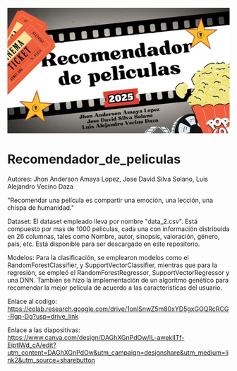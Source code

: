 ![image_alt](https://github.com/Titoamaya2912/Recomendador_de_peliculas/blob/90b57d08531d5fa28eceb986060ab0b16978dde3/Banner%20Recomendador%20de%20Peliculas.jpg)

# Recomendador_de_peliculas

Autores: Jhon Anderson Amaya Lopez, Jose David Silva Solano, Luis Alejandro Vecino Daza

"Recomendar una película es compartir una emoción, una lección, una chispa de humanidad."

Dataset: El dataset empleado lleva por nombre "data_2.csv". Está compuesto por mas de 1000 peliculas, cada una con información distribuida en 26 columnas, tales como Nombre, autor, sinopsis, valoración, género, pais, etc. Está disponible para ser descargado en este repositorio.

Modelos: Para la clasificación, se emplearon modelos como el RandomForestClassifier, y SupportVectorClassifier, mientras que para la regresión, se empleó el RandomForestRegressor, SupportVectorRegressor y una DNN. También se hizo la implementación de un algoritmo genético para recomendar la mejor pelicula de acuerdo a las caracteristicas del usuario.

Enlace al codigo: https://colab.research.google.com/drive/1onlSnwZ5m80xYD5gxGOQRcRCG-Rgp-Dg?usp=drive_link
 
Enlace a las diapositivas: https://www.canva.com/design/DAGhXGnPdOw/IL-aweklITf-EiptlWd_cA/edit?utm_content=DAGhXGnPdOw&utm_campaign=designshare&utm_medium=link2&utm_source=sharebutton
